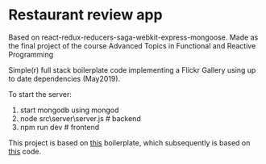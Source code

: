 # Restaurant review app
Based on react-redux-reducers-saga-webkit-express-mongoose. 
Made as the final project of the course Advanced Topics in Functional and Reactive Programming

Simple(r) full stack boilerplate code implementing a Flickr Gallery using up to date dependencies (May2019).

To start the server:
1. start mongodb using mongod
2. node src\server\server.js # backend
3. npm run dev # frontend

This project is based on [this](https://github.com/majeek/simple-react-redux-reducers-saga-webkit-express-mongoose-boilerplate
) boilerplate, which subsequently is based on [this](https://github.com/wix-incubator/flickr-gallery-exam) code.
